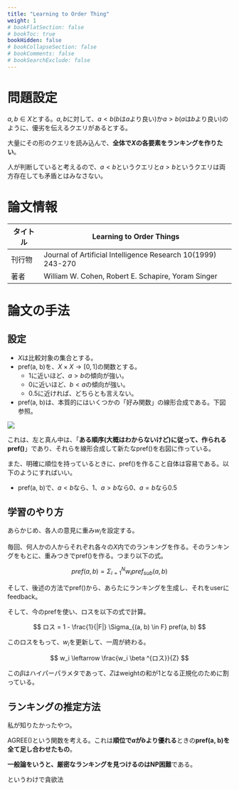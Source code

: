 ```yaml
---
title: "Learning to Order Thing"
weight: 1
# bookFlatSection: false
# bookToc: true
bookHidden: false
# bookCollapseSection: false
# bookComments: false
# bookSearchExclude: false
---
```


# 問題設定

$a, b\in X$とする。$a, b$に対して、$a < b$($b$は$a$より良い)か$a > b$($a$は$b$より良い)のように、優劣を伝えるクエリがあるとする。

大量にその形のクエリを読み込んで、**全体で$X$の各要素をランキングを作りたい**。

人が判断していると考えるので、$a < b$というクエリと$a > b$というクエリは両方存在しても矛盾とはみなさない。

# 論文情報

| タイトル | Learning to Order Things                                     |
| -------- | ------------------------------------------------------------ |
| 刊行物   | Journal of Artificial Intelligence Research 10(1999) 243-270 |
| 著者     | William W. Cohen, Robert E. Schapire, Yoram Singer           |

# 論文の手法

## 設定

- $X$は比較対象の集合とする。
- pref(a, b)を、$X \times X \rightarrow [0, 1]$の関数とする。
  - 1に近いほど、$a > b$の傾向が強い。
  - 0に近いほど、$b < a$の傾向が強い。
  - 0.5に近ければ、どちらとも言えない。
- pref(a, b)は、本質的にはいくつかの「好み関数」の線形合成である。下図参照。

![](/fig1pref_linear_composing.png)

これは、左と真ん中は、「**ある順序(大概はわからないけど)に従って、作られるpref()**」であり、それらを線形合成して新たなpref()を右図に作っている。

また、明確に順位を持っているときに、pref()を作ること自体は容易である。以下のようにすればいい。

- pref(a, b)で、$a < b$なら、1、$a > b$なら0、$a = b$なら0.5

## 学習のやり方

あらかじめ、各人の意見に重み$w_i$を設定する。

毎回、何人かの人からそれぞれ各々の$X$内でのランキングを作る。そのランキングをもとに、重みつきでpref()を作る。つまり以下の式。

$$
pref(a, b) = \Sigma_{i = 1}^{N} w_i pref_{sub}(a, b)
$$

そして、後述の方法でpref()から、あらたにランキングを生成し、それをuserにfeedback。

そして、今のprefを使い、ロスを以下の式で計算。

$$
ロス = 1 - \frac{1}{|F|} \Sigma_{(a, b) \in F} pref(a, b)
$$

このロスをもって、$w_i$を更新して、一周が終わる。

$$
w_i \leftarrow \frac{w_i \beta ^{ロス}}{Z}
$$

この$\beta$はハイパーパラメタであって、$Z$はweightの和が1となる正規化のために割っている。

## ランキングの推定方法

私が知りたかったやつ。

AGREE()という関数を考える。これは**順位で$a$が$b$より優れる**ときの**pref(a, b)を全て足し合わせたもの**。

**一般論をいうと、厳密なランキングを見つけるのはNP困難**である。

というわけで貪欲法